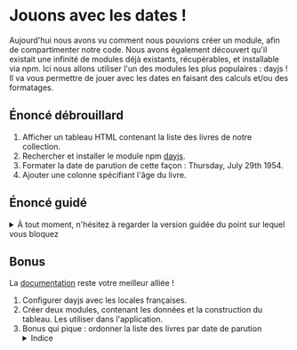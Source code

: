 # Jouons avec les dates !

Aujourd'hui nous avons vu comment nous pouvions créer un module, afin de compartimenter notre code. Nous avons également découvert qu'il existait une infinité de modules déjà existants, récupérables, et installable via npm. Ici nous allons utiliser l'un des modules les plus populaires : dayjs !
Il va vous permettre de jouer avec les dates en faisant des calculs et/ou des formatages.

## Énoncé débrouillard

1. Afficher un tableau HTML contenant la liste des livres de notre collection.
2. Rechercher et installer le module npm [dayjs](https://day.js.org/).
3. Formater la date de parution de cette façon : Thursday, July 29th 1954.
4. Ajouter une colonne spécifiant l'âge du livre.

## Énoncé guidé

<details><summary>À tout moment, n'hésitez à regarder la version guidée du point sur lequel vous bloquez</summary>

1. Dans la constante books nous avons un tableau d'objets javascript contenant différentes clé/valeur par exemple `title: "The Fellowship of the Ring"`. Nous avons vu comment boucler sur un tableau de façon à récupérer les objets un par un et créer la ligne correspondante (`<tr>`). Ensuite, sans faire de boucle nous pouvons créer une nouvelle case par paire de clé/valeur par exemple `'<td>' + book.title + '</td>'` dans la ligne. _(Si le tableau pose problème, dans un premier temps vous pouvez  faire une liste `<ul><li>` au lieu du tableau)_ 
2. Nous avons vu cela en cours aujourd'hui, vérifiez bien la présence et le contenu du fichier `package.json` après installation. Les informations sont aussi disponibles sur la [documentation](https://day.js.org/) <details><summary>Toujours pas ?</summary>
  2a. Dans le dossier du projet, dans un terminal, il faut initialiser notre projet npm avec `npm init`.  
  2b. Puis trouvez ou regardez la [documentation sur l'installation](https://day.js.org/docs/en/installation/node-js) pour installer dayjs. Vous devriez avoir toutes les informations nécessaires.  
  2c. N'oubliez pas le `require` dans votre script pour utiliser dayjs (cf lien ci-dessus).</details>
3. Il faut chercher le mot clé 'format', pour cela passez par google ou directement avec la barre de recherche sur la ... devinez où ? Vous devriez réussir à trouver cette [page](https://day.js.org/docs/en/display/format), utilisez alors les informations présentes pour afficher la date sous le bon format.
4. Ici pas d'aide en plus, je suis sûr que la documentation dayjs contient la solution. C'est le but de ce challenge de chercher les réponses ;)

</details>

## Bonus

La [documentation](https://day.js.org/docs/en/installation/installation) reste votre meilleur alliée !

1. Configurer dayjs avec les locales françaises.
2. Créer deux modules, contenant les données et la construction du tableau. Les utiliser dans l'application.
3. Bonus qui pique : ordonner la liste des livres par date de parution<details><summary>Indice</summary>Regardez du côté de array.sort</details>
